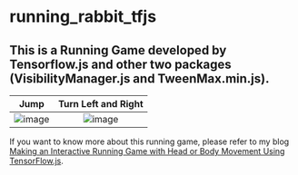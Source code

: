 # running_rabbit_tfjs


## This is a Running Game developed by Tensorflow.js and other two packages (VisibilityManager.js and TweenMax.min.js). 

| Jump | Turn Left and Right | 
| :-:   | :-:      | 
|  ![image](https://github.com/ChengKang520/running_rabbit_tfjs/blob/main/RuningRabbit_jump.gif?raw=true)   |  ![image](https://github.com/ChengKang520/running_rabbit_tfjs/blob/main/RuningRabbit_left_right.gif?raw=true)      | 


If you want to know more about this running game, please refer to my blog [Making an Interactive Running Game with Head or Body Movement Using TensorFlow.js](https://chengkang520.github.io/article/tfjs_runing_rabbit/).
